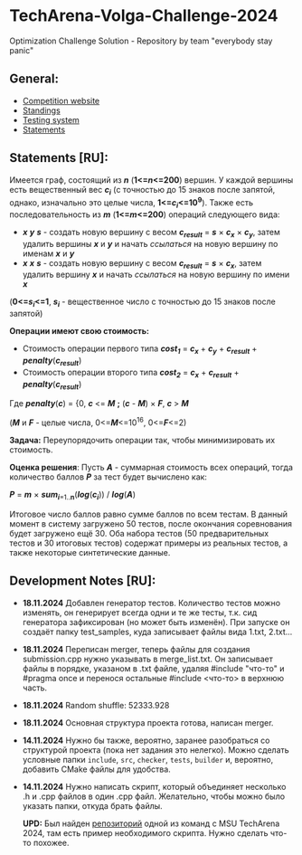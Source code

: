 # TechArena-Volga-Challenge-2024
Optimization Challenge Solution - Repository by team "everybody stay panic"
## General:
* [Competition website](https://techarena.unn.ru/)
* [Standings](https://codeforces.com/spectator/ranklist/d4a9d46a4854d6ea249a4c207b20354f)
* [Testing system](https://volga2024.contest.codeforces.com/group/uJZlaL3LbH/contests)
* [Statements](Statements.png)
## Statements [RU]:
Имеется граф, состоящий из ***n*** (**1<=*n*<=200**) вершин. У каждой вершины есть вещественный вес ***с<sub>i</sub>*** (с точностью до 15 знаков после запятой, однако, изначально это целые числа, **1<=*c<sub>i</sub>*<=10<sup>9</sup>**). Также есть последовательность из ***m*** (**1<=*m*<=200**) операций следующего вида:
* ***x*** ***y*** ***s*** - создать новую вершину с весом ***c<sub>result</sub>*** = ***s*** × ***c<sub>x</sub>*** × ***c<sub>y</sub>***, затем удалить вершины ***x*** и ***y*** и начать *ссылаться* на новую вершину по именам ***x*** и ***y***
* ***x*** ***x*** ***s*** - создать новую вершину с весом ***c<sub>result</sub>*** = ***s*** × ***c<sub>x</sub>***, затем удалить вершину ***x*** и начать *ссылаться* на новую вершину по имени ***x***

(**0<=*s<sub>i</sub>*<=1**, ***s<sub>i</sub>*** - вещественное число с точностью до 15 знаков после запятой)

**Операции имеют свою стоимость:**
* Стоимость операции первого типа ***cost<sub>1</sub>*** = ***c<sub>x</sub>*** + ***c<sub>y</sub>*** + ***c<sub>result</sub>*** + ***penalty***(***c<sub>result</sub>***)
* Стоимость операции второго типа ***cost<sub>2</sub>*** = ***c<sub>x</sub>*** + ***c<sub>result</sub>*** + ***penalty***(***c<sub>result</sub>***)

Где ***penalty***(***c***) = {0, ***c*** <= ***M*** **;** (***c*** - ***M***) × ***F***, ***c*** > ***M***

(***M*** и ***F*** - целые числа, 0<=***M***<=10<sup>16</sup>, 0<=***F***<=2)

**Задача:** Переупорядочить операции так, чтобы минимизировать их стоимость.

**Оценка решения**: Пусть ***A*** - суммарная стоимость всех операций, тогда количество баллов ***P*** за тест будет вычислено как:

***P*** = ***m*** × ***sum***<sub>***i***=1..**n**</sub>(***log***(***с<sub>i</sub>***)) / ***log***(***A***)

Итоговое число баллов равно сумме баллов по всем тестам. В данный момент в систему загружено 50 тестов, после окончания соревнования будет загружено ещё 30. Оба набора тестов (50 предварительных тестов и 30 итоговых тестов) содержат примеры из реальных тестов, а также некоторые синтетические данные.

## Development Notes [RU]:
* **18.11.2024** Добавлен генератор тестов. Количество тестов можно изменять, он генерирует всегда одни и те же тесты, т.к. сид генератора зафиксирован (но может быть изменён). При запуске он создаёт папку test_samples, куда записывает файлы вида 1.txt, 2.txt...
* **18.11.2024** Переписан merger, теперь файлы для создания submission.cpp нужно указывать в merge_list.txt. Он записывает файлы в порядке, указаном в .txt файле, удаляя #include "что-то" и #pragma once и перенося остальные #include <что-то> в верхнюю часть.
* **18.11.2024** Random shuffle: 52333.928
* **18.11.2024** Основная структура проекта готова, написан merger.
* **14.11.2024** Нужно бы также, вероятно, заранее разобраться со структурой проекта (пока нет задания это нелегко). Можно сделать условные папки `include`, `src`, `checker`, `tests`, `builder` и, вероятно, добавить CMake файлы для удобства.
* **14.11.2024** Нужно написать скрипт, который объединяет несколько .h и .cpp файлов в один .cpp файл. Желательно, чтобы можно было указать папки, откуда брать файлы.
  
  **UPD:** Был найден [репозиторий](https://github.com/Straple/Techarena2024/tree/main) одной из команд с MSU TechArena 2024, там есть пример необходимого скрипта. Нужно сделать что-то похожее.
